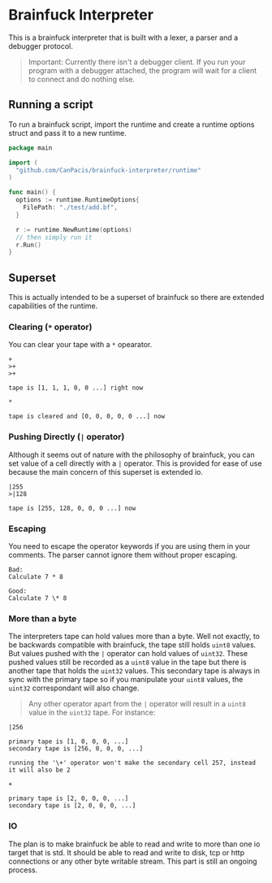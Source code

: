 # Brainfuck Interpreter

This is a brainfuck interpreter that is built with a lexer, a parser and a debugger protocol. 

> Important: Currently there isn't a debugger client. If you run your program with a debugger attached, the program will wait for a client to connect and do nothing else.

## Running a script

To run a brainfuck script, import the runtime and create a runtime options struct and pass it to a new runtime.

```go
package main

import (
  "github.com/CanPacis/brainfuck-interpreter/runtime"
)

func main() {
  options := runtime.RuntimeOptions{
    FilePath: "./test/add.bf",
  }

  r := runtime.NewRuntime(options)
  // then simply run it
  r.Run()
}
```

## Superset
This is actually intended to be a superset of brainfuck so there are extended capabilities of the runtime.

### Clearing (`*` operator)
You can clear your tape with a `*` opearator.

```
+
>+
>+

tape is [1, 1, 1, 0, 0 ...] right now

*

tape is cleared and [0, 0, 0, 0, 0 ...] now
```

### Pushing Directly (`|` operator)

Although it seems out of nature with the philosophy of brainfuck, you can set value of a cell directly with a `|` operator. This is provided for ease of use because the main concern of this superset is extended io.

```
|255
>|128

tape is [255, 128, 0, 0, 0 ...] now
```

### Escaping
You need to escape the operator keywords if you are using them in your comments. The parser cannot ignore them without proper escaping.

```
Bad:
Calculate 7 * 8

Good:
Calculate 7 \* 8
```

### More than a byte
The interpreters tape can hold values more than a byte. Well not exactly, to be backwards compatible with brainfuck, the tape still holds `uint8` values. But values pushed with the `|` operator can hold values of `uint32`. These pushed values still be recorded as a `uint8` value in the tape but there is another tape that holds the `uint32` values. This secondary tape is always in sync with the primary tape so if you manipulate your `uint8` values, the `uint32` correspondant will also change. 

> Any other operator apart from the `|` operator will result in a `uint8` value in the `uint32` tape. For instance:

```
|256

primary tape is [1, 0, 0, 0, ...]
secondary tape is [256, 0, 0, 0, ...]

running the '\+' operator won't make the secondary cell 257, instead it will also be 2

+

primary tape is [2, 0, 0, 0, ...]
secondary tape is [2, 0, 0, 0, ...]
```

### IO
The plan is to make brainfuck be able to read and write to more than one io target that is std. It should be able to read and write to disk, tcp or http connections or any other byte writable stream. This part is still an ongoing process.
